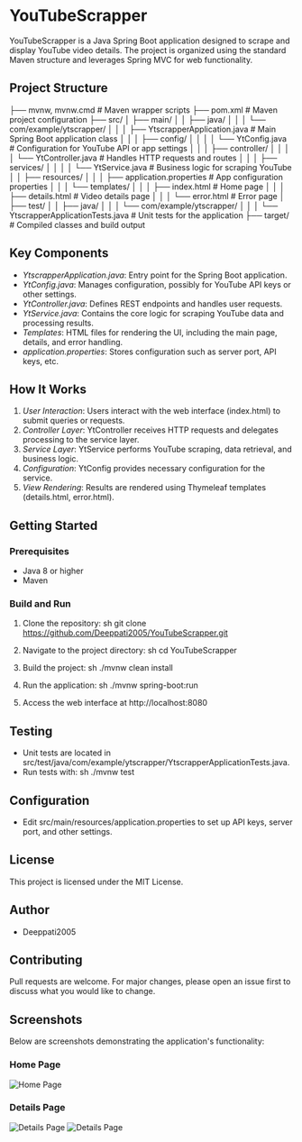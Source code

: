 # YouTubeScrapper

YouTubeScrapper is a Java Spring Boot application designed to scrape and display YouTube video details. The project is organized using the standard Maven structure and leverages Spring MVC for web functionality.

## Project Structure


├── mvnw, mvnw.cmd           # Maven wrapper scripts
├── pom.xml                  # Maven project configuration
├── src/
│   ├── main/
│   │   ├── java/
│   │   │   └── com/example/ytscrapper/
│   │   │       ├── YtscrapperApplication.java      # Main Spring Boot application class
│   │   │       ├── config/
│   │   │       │   └── YtConfig.java              # Configuration for YouTube API or app settings
│   │   │       ├── controller/
│   │   │       │   └── YtController.java          # Handles HTTP requests and routes
│   │   │       ├── services/
│   │   │       │   └── YtService.java             # Business logic for scraping YouTube
│   │   ├── resources/
│   │   │   ├── application.properties             # App configuration properties
│   │   │   └── templates/
│   │   │       ├── index.html                     # Home page
│   │   │       ├── details.html                   # Video details page
│   │   │       └── error.html                     # Error page
│   ├── test/
│   │   ├── java/
│   │   │   └── com/example/ytscrapper/
│   │   │       └── YtscrapperApplicationTests.java # Unit tests for the application
├── target/                  # Compiled classes and build output


## Key Components

- *YtscrapperApplication.java*: Entry point for the Spring Boot application.
- *YtConfig.java*: Manages configuration, possibly for YouTube API keys or other settings.
- *YtController.java*: Defines REST endpoints and handles user requests.
- *YtService.java*: Contains the core logic for scraping YouTube data and processing results.
- *Templates*: HTML files for rendering the UI, including the main page, details, and error handling.
- *application.properties*: Stores configuration such as server port, API keys, etc.

## How It Works

1. *User Interaction*: Users interact with the web interface (index.html) to submit queries or requests.
2. *Controller Layer*: YtController receives HTTP requests and delegates processing to the service layer.
3. *Service Layer*: YtService performs YouTube scraping, data retrieval, and business logic.
4. *Configuration*: YtConfig provides necessary configuration for the service.
5. *View Rendering*: Results are rendered using Thymeleaf templates (details.html, error.html).

## Getting Started

### Prerequisites
- Java 8 or higher
- Maven

### Build and Run
1. Clone the repository:
   sh
   git clone https://github.com/Deeppati2005/YouTubeScrapper.git
   
2. Navigate to the project directory:
   sh
   cd YouTubeScrapper
   
3. Build the project:
   sh
   ./mvnw clean install
   
4. Run the application:
   sh
   ./mvnw spring-boot:run
   
5. Access the web interface at http://localhost:8080

## Testing
- Unit tests are located in src/test/java/com/example/ytscrapper/YtscrapperApplicationTests.java.
- Run tests with:
  sh
  ./mvnw test
  

## Configuration
- Edit src/main/resources/application.properties to set up API keys, server port, and other settings.

## License
This project is licensed under the MIT License.

## Author
- Deeppati2005

## Contributing
Pull requests are welcome. For major changes, please open an issue first to discuss what you would like to change.

## Screenshots

Below are screenshots demonstrating the application's functionality:

### Home Page
![Home Page](Screenshots/image1.png)

### Details Page
![Details Page](Screenshots/image2.png)
![Details Page](Screenshots/image3.png)
